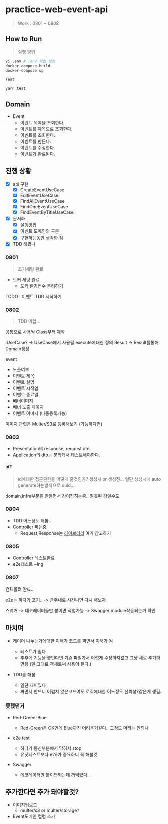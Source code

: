 # practice-web-event-api

> Work : 0801 ~ 0808

## How to Run

> 실행 방법

```bash
vi .env # .env 파일 생성
docker-compose build
docker-compose up

Test

yarn test
```

## Domain

- Event
  - 이벤트 목록을 조회한다.
  - 이벤트를 제목으로 조회한다.
  - 이벤트를 조회한다.
  - 이벤트를 만든다.
  - 이벤트를 수정한다.
  - 이벤트가 완료된다.

## 진행 상황

- [x] api 구현
  - [x] CreateEventUseCase
  - [x] EditEventUseCase
  - [x] FindAllEventUseCase
  - [x] FindOneEventUseCase
  - [x] FindEventByTitleUseCase
- [x] 문서화
  - [x] 실행방법
  - [x] 이벤트 도메인의 구분
  - [x] 구현하는동안 생각한 점
- [x] TDD 해봤니

### 0801

> 초기세팅 완료

- 도커 세팅 완료
  - 도커 환경변수 분리하기

TODO : 이벤트 TDD 시작하기

### 0802

> TDD 어렵..

공통으로 사용될 Class부터 제작

IUseCase? -> UseCase에서 사용될 execute에대한 정의
Result -> Result를통해 Domain생성

event

- 노출여부
- 이벤트 제목
- 이벤트 설명
- 이벤트 시작일
- 이벤트 종료일
- 배너이미지
- 배너 노출 페이지
- 이벤트 이미지 (다중등록가능)

이미지 관련은 Multer/S3로 등록해보기 (가능하다면)

### 0803

- Presentation의 response, request dto
- Application의 dto는 분리돼서 테스트해야한다.

#### id?

> id에대한 접근권한을 어떻게 줄것인가?
> 생성시 or 생성전...
> 일단 생성시에 auto generate하는방식으로 uuid...

domain,infra부분을 만들면서 감이잡히는중.. 잘못된 감일수도

### 0804

- TDD 어느정도 해봄..
- Controller 짜는중
  - Request,Response는 [라이브러리](https://bakjuna.tistory.com/121) 여기 참고하기

### 0805

- Controller 테스트완료
- e2e테스트 ~ing

### 0807

컨트롤러 완료..

e2e는 하다가 포기.. -> 금주내로 시간나면 다시 해보자

스웨거 -> 데코레이터들만 붙이면 작업가능 -> Swagger module작동되는거 확인

## 마치며

- 레이어 나누는거에대한 이해가 코드를 짜면서 이해가 됨
  - 테스트가 쉽다
  - 추후에 기능을 붙인다면 기존 파일가서 어렵게 수정하지않고 그냥 새로 추가하면됨 (말 그대로 객체로써 사용이 된다.)

- TDD를 해봄
  - 일단 재미있다
  - 짜면서 만드니 어렵지 않은코드여도 로직에대한 어느정도 신뢰성?같은게 생김..

### 못했던거

- Red-Green-Blue
  - Red-Green은 OK인데 Blue까진 어려운거같다.. 그정도 머리는 안되나

- e2e test
  - 하다가 통신부분에서 막혀서 stop
  - 유닛테스트보다 e2e가 중요하니 꼭 해볼것

- Swagger
  - 데코레이터만 붙이면되는데 까먹었다..

## 추가한다면 추가 돼야할것?

- 이미지업로드
  - multer/s3 or multer/storage?
- Event도메인 컬럼 추가
